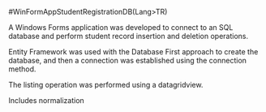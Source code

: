 #WinFormAppStudentRegistrationDB(Lang>TR)

A Windows Forms application was developed to connect to an SQL database and perform student record insertion and deletion operations. 

Entity Framework was used with the Database First approach to create the database, and then a connection was established using the connection method. 

The listing operation was performed using a datagridview. 

Includes normalization
